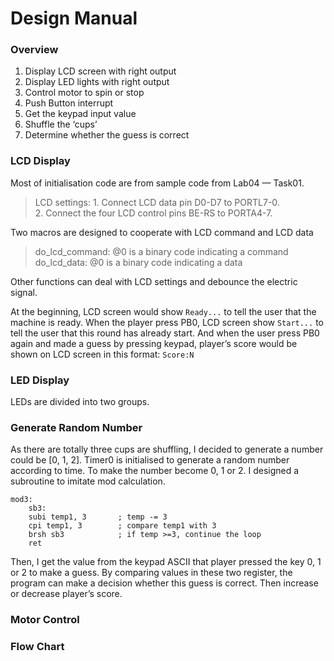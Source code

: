 # Design Manual

### Overview

1. Display LCD screen with right output
2. Display LED lights with right output
3. Control motor to spin or stop
4. Push Button interrupt
5. Get the keypad input value
6. Shuffle the ‘cups’
7. Determine whether the guess is correct

### LCD Display

Most of initialisation code are from sample code from Lab04 — Task01. 

> LCD settings:	1. Connect LCD data pin D0-D7 to PORTL7-0.  
>                             2. Connect the four LCD control pins BE-RS to PORTA4-7.  

Two macros are designed to cooperate with LCD command and LCD data

> do_lcd_command: @0 is a binary code indicating a command  
> do_lcd_data: @0 is a binary code indicating a data  

Other functions can deal with LCD settings and debounce the electric signal.

At the beginning, LCD screen would show  `Ready...`  to tell the user that the machine is ready.
When the player press PB0, LCD screen show `Start...`  to tell the user that this round has already start. 
And when the user press PB0 again and made a guess by pressing keypad, player’s score would be shown on LCD screen in this format: `Score:N`


### LED Display

LEDs are divided into two groups. 

### Generate Random Number 

As there are totally three cups are shuffling, I decided to generate a number could be [0, 1, 2]. Timer0 is initialised to generate a random number according to time. To make the number become 0, 1 or 2. I designed a subroutine to imitate mod calculation. 


```asm6502
mod3:
	sb3:
	subi temp1, 3		; temp -= 3
	cpi temp1, 3		; compare temp1 with 3
	brsh sb3			; if temp >=3, continue the loop
	ret
```

Then, I get the value from the keypad ASCII that player pressed the key 0, 1 or 2 to make a guess. By comparing values in these two register, the program can make a decision whether this guess is correct. Then increase or decrease player’s score.

### Motor Control


### Flow Chart
